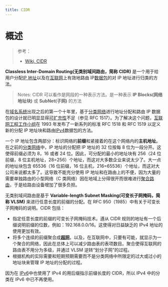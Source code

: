 ```yaml
---
title: CIDR
---
```


# 概述

> 参考：
>
> - [Wiki, CIDR](https://en.wikipedia.org/wiki/Classless_Inter-Domain_Routing)

**Classless Inter-Domain Routing(无类别域间路由，简称 CIDR)** 是一个用于给用户分配[IP 地址](https://zh.wikipedia.org/wiki/IP%E5%9C%B0%E5%9D%80)以及在[互联网](https://zh.wikipedia.org/wiki/%E4%BA%92%E8%81%94%E7%BD%91)上有效地路由 IP[数据包](https://zh.wikipedia.org/wiki/%E6%95%B0%E6%8D%AE%E5%8C%85)的对 IP 地址进行归类的方法。

> Notes: CIDR 可以看作是网段的一种表示方法。是一种表示 **IP Blocks(网络地址块)** 或 **SubNet(子网)** 的方法

在[域名系统](https://zh.wikipedia.org/wiki/%E5%9F%9F%E5%90%8D%E7%B3%BB%E7%BB%9F)出现之后的第一个十年里，基于[分类网络](https://zh.wikipedia.org/wiki/%E5%88%86%E7%B1%BB%E7%BD%91%E7%BB%9C)进行地址分配和路由 IP 数据包的设计就已明显显得[可扩充性](https://zh.wikipedia.org/wiki/%E5%8F%AF%E6%89%A9%E6%94%BE%E6%80%A7)不足（参见 RFC 1517）。为了解决这个问题，[互联网工程工作小组](https://zh.wikipedia.org/wiki/%E4%BA%92%E8%81%94%E7%BD%91%E5%B7%A5%E7%A8%8B%E5%B7%A5%E4%BD%9C%E5%B0%8F%E7%BB%84)在 1993 年发布了一新系列的标准 RFC 1518 和 RFC 1519 以定义新的分配 IP 地址块和路由[IPv4](https://zh.wikipedia.org/wiki/IPv4)数据包的方法。

一个 IP 地址包含两部分：标识网络的**前缀**和紧接着的在这个网络内的**主机地址**。在之前的[分类网络](https://zh.wikipedia.org/wiki/%E5%88%86%E7%B1%BB%E7%BD%91%E7%BB%9C)中，IP 地址的分配把 IP 地址的 32 位按每 8 位为一段分开。这使得前缀必须为 8，16 或者 24 位。因此，可分配的最小的地址块有 256（24 位前缀，8 位主机地址，28=256）个地址，而这对大多数企业来说太少了。大一点的地址块包含 65536（16 位前缀，16 位主机，216=65536）个地址，而这对大公司来说都太多了。这导致不能充分使用 IP 地址和在路由上的不便，因为大量的需要单独路由的小型网络（C 类网络）因在地域上分得很开而很难进行[聚合路由](https://zh.wikipedia.org/w/index.php?title=%E8%81%9A%E5%90%88%E8%B7%AF%E7%94%B1&action=edit&redlink=1)，于是给路由设备增加了很多负担。

无类别域间路由是基于 **Variable-length Subnet Masking(可变长子网掩码，简称 VLSM)** 来进行任意长度的前缀的分配。在 RFC 950（1985）中有关于可变长子网掩码的说明。CIDR 包括：

- 指定任意长度的前缀的可变长子网掩码技术。遵从 CIDR 规则的地址有一个后缀说明前缀的位数，例如：192.168.0.0/16。这使得对日益缺乏的 IPv4 地址的使用更加有效。
- 将多个连续的前缀聚合成[**超网**](https://zh.wikipedia.org/w/index.php?title=%E8%B6%85%E7%BD%91&action=edit&redlink=1)，以及，在互联网中，只要有可能，就显示为一个聚合的网络，因此在总体上可以减少路由表的表项数目。聚合使得互联网的路由表不用分为多级，并通过 VLSM 逆转“划分子网”的过程。
- 根据机构的实际需要和短期预期需要而不是分类网络中所限定的过大或过小的地址块来管理 IP 地址的分配的过程。

因为在 [IPv6](https://zh.wikipedia.org/wiki/IPv6)中也使用了 IPv4 的用后缀指示前缀长度的 CIDR，所以 IPv4 中的分类在 IPv6 中已不再使用。
